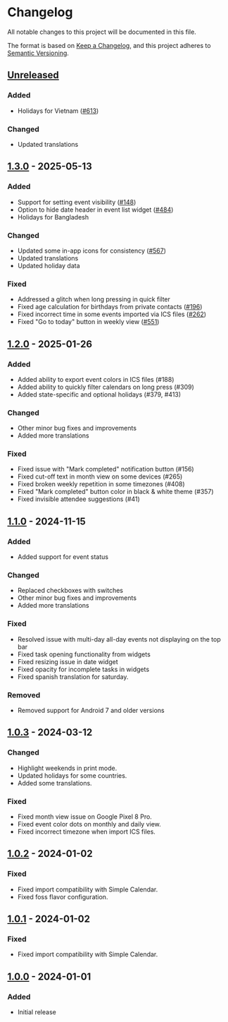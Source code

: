 # Changelog

All notable changes to this project will be documented in this file.

The format is based on [Keep a Changelog](https://keepachangelog.com/en/1.1.0/),
and this project adheres to [Semantic Versioning](https://semver.org/spec/v2.0.0.html).

## [Unreleased]

### Added

- Holidays for Vietnam ([#613])

### Changed

- Updated translations

## [1.3.0] - 2025-05-13

### Added

- Support for setting event visibility ([#148])
- Option to hide date header in event list widget ([#484])
- Holidays for Bangladesh

### Changed

- Updated some in-app icons for consistency ([#567])
- Updated translations
- Updated holiday data

### Fixed

- Addressed a glitch when long pressing in quick filter
- Fixed age calculation for birthdays from private contacts ([#196])
- Fixed incorrect time in some events imported via ICS files ([#262])
- Fixed "Go to today" button in weekly view ([#551])

## [1.2.0] - 2025-01-26

### Added

- Added ability to export event colors in ICS files (#188)
- Added ability to quickly filter calendars on long press (#309)
- Added state-specific and optional holidays (#379, #413)

### Changed

- Other minor bug fixes and improvements
- Added more translations

### Fixed

- Fixed issue with "Mark completed" notification button (#156)
- Fixed cut-off text in month view on some devices (#265)
- Fixed broken weekly repetition in some timezones (#408)
- Fixed "Mark completed" button color in black & white theme (#357)
- Fixed invisible attendee suggestions (#41)

## [1.1.0] - 2024-11-15

### Added

- Added support for event status

### Changed

- Replaced checkboxes with switches
- Other minor bug fixes and improvements
- Added more translations

### Fixed

- Resolved issue with multi-day all-day events not displaying on the top bar
- Fixed task opening functionality from widgets
- Fixed resizing issue in date widget
- Fixed opacity for incomplete tasks in widgets
- Fixed spanish translation for saturday.

### Removed

- Removed support for Android 7 and older versions

## [1.0.3] - 2024-03-12

### Changed

- Highlight weekends in print mode.
- Updated holidays for some countries.
- Added some translations.

### Fixed

- Fixed month view issue on Google Pixel 8 Pro.
- Fixed event color dots on monthly and daily view.
- Fixed incorrect timezone when import ICS files.

## [1.0.2] - 2024-01-02

### Fixed

- Fixed import compatibility with Simple Calendar.
- Fixed foss flavor configuration.

## [1.0.1] - 2024-01-02

### Fixed

- Fixed import compatibility with Simple Calendar.

## [1.0.0] - 2024-01-01

### Added

- Initial release

[Unreleased]: https://github.com/FossifyOrg/Calendar/compare/1.3.0...HEAD
[1.3.0]: https://github.com/FossifyOrg/Calendar/compare/1.2.0...1.3.0
[1.2.0]: https://github.com/FossifyOrg/Calendar/compare/1.1.0...1.2.0
[1.1.0]: https://github.com/FossifyOrg/Calendar/compare/1.0.3...1.1.0
[1.0.3]: https://github.com/FossifyOrg/Calendar/compare/1.0.2...1.0.3
[1.0.2]: https://github.com/FossifyOrg/Calendar/compare/1.0.1...1.0.2
[1.0.1]: https://github.com/FossifyOrg/Calendar/compare/1.0.0...1.0.1
[1.0.0]: https://github.com/FossifyOrg/Calendar/releases/tag/1.0.0

[#148]: https://github.com/FossifyOrg/Calendar/issues/148
[#196]: https://github.com/FossifyOrg/Calendar/issues/196
[#262]: https://github.com/FossifyOrg/Calendar/issues/262
[#484]: https://github.com/FossifyOrg/Calendar/issues/484
[#551]: https://github.com/FossifyOrg/Calendar/issues/551
[#567]: https://github.com/FossifyOrg/Calendar/issues/567
[#613]: https://github.com/FossifyOrg/Calendar/issues/613

